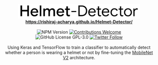 <p align="center">
<img alt="Helmet Detector title image" src="https://raw.githubusercontent.com/rishiraj-acharya/Helmet-Detector/master/logo.png" /> 
<br/><b><a href="https://rishiraj-acharya.github.io/Helmet-Detector/">https://rishiraj-acharya.github.io/Helmet-Detector/</a></b><br/><br/><img alt="NPM Version" src="https://img.shields.io/github/package-json/v/rishiraj-acharya/Helmet-Detector?style=for-the-badge&labelColor=black&logo=npm&color=darkred" /> <a href="#contributing"><img alt="Contributions Welcome" src="https://img.shields.io/badge/contributions-welcome-brightgreen?style=for-the-badge&labelColor=black&logo=github"></a> <br/><img alt="GitHub License GPL-3.0" src="https://img.shields.io/github/license/rishiraj-acharya/Helmet-Detector?style=for-the-badge&labelColor=black&logo=github"> <a href="https://twitter.com/RishirajAcharya"><img alt="Twitter Follow" src="https://img.shields.io/twitter/follow/RishirajAcharya?style=for-the-badge&color=09f&labelColor=black&logo=twitter&label=@RishirajAcharya"></a><br/><br/>Using Keras and TensorFlow to train a classifier to automatically detect whether a person is wearing a helmet or not by fine-tuning the <a href="https://arxiv.org/abs/1801.04381">MobileNet V2</a> architecture.
</p>
